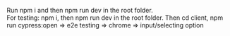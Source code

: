 Run npm i and then npm run dev in the root folder.  
For testing: npm i, then npm run dev in the root folder. Then cd client, npm run cypress:open => e2e testing => chrome => input/selecting option
